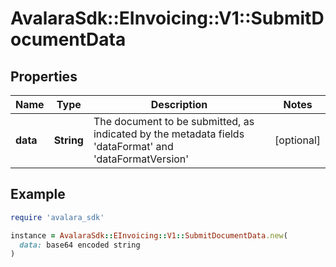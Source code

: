 # AvalaraSdk::EInvoicing::V1::SubmitDocumentData

## Properties

| Name | Type | Description | Notes |
| ---- | ---- | ----------- | ----- |
| **data** | **String** | The document to be submitted, as indicated by the metadata fields &#39;dataFormat&#39; and &#39;dataFormatVersion&#39; | [optional] |

## Example

```ruby
require 'avalara_sdk'

instance = AvalaraSdk::EInvoicing::V1::SubmitDocumentData.new(
  data: base64 encoded string
)
```

